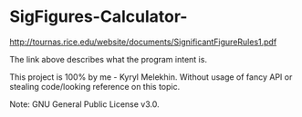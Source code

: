 # SigFigures-Calculator-
http://tournas.rice.edu/website/documents/SignificantFigureRules1.pdf

The link above describes what the program intent is. 

This project is 100% by me  - Kyryl Melekhin. Without usage of fancy API or stealing code/looking reference on this topic.

Note: GNU General Public License v3.0.
